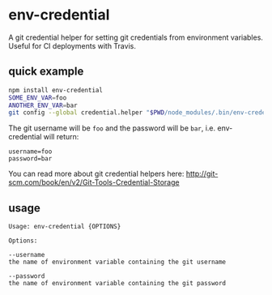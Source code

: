 # env-credential

A git credential helper for setting git credentials from environment variables. Useful for CI deployments with Travis.

## quick example
```bash
npm install env-credential
SOME_ENV_VAR=foo
ANOTHER_ENV_VAR=bar
git config --global credential.helper "$PWD/node_modules/.bin/env-credential --username=SOME_ENV_VAR --password=ANOTHER_ENV_VAR"
```

The git username will be `foo` and the password will be `bar`, i.e. env-credential will return:

```
username=foo
password=bar
```

You can read more about git credential helpers here: http://git-scm.com/book/en/v2/Git-Tools-Credential-Storage

## usage
```
Usage: env-credential {OPTIONS}

Options:

--username
the name of environment variable containing the git username

--password
the name of environment variable containing the git password
```
